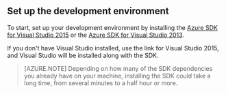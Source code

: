 ## <a name="setupdevenv"></a>Set up the development environment

To start, set up your development environment by installing the [Azure SDK for Visual Studio 2015](http://go.microsoft.com/fwlink/?linkid=518003) or the [Azure SDK for Visual Studio 2013](http://go.microsoft.com/fwlink/?LinkID=324322).

If you don't have Visual Studio installed, use the link for Visual Studio 2015, and Visual Studio will be installed along with the SDK.

>[AZURE.NOTE] Depending on how many of the SDK dependencies you already have on your machine, installing the SDK could take a long time, from several minutes to a half hour or more.

